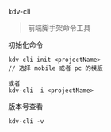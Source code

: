 kdv-cli 
> 前端脚手架命令工具

初始化命令
```
kdv-cli init <projectName>
// 选择 mobile 或者 pc 的模版

或者
kdv-cli  i <projectName>
```

版本号查看
```
kdv-cli -v
```
